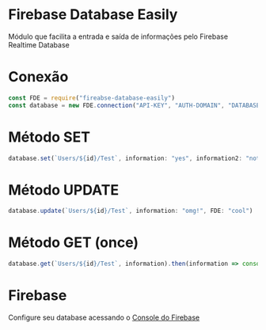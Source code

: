 # Firebase Database Easily
Módulo que facilita a entrada e saída de informações pelo Firebase Realtime Database

# Conexão
```js
const FDE = require("fireabse-database-easily")
const database = new FDE.connection("API-KEY", "AUTH-DOMAIN", "DATABASE-URL", "PROJECT-ID", "STORAGE-BUCKET", "MESSAGING-SENDER-ID", "ID")
```

# Método SET
```js
database.set(`Users/${id}/Test`, information: "yes", information2: "not")
```

# Método UPDATE
```js
database.update(`Users/${id}/Test`, information: "omg!", FDE: "cool")
```

# Método GET (once)
```js
database.get(`Users/${id}/Test`, information).then(information => console.log(information)) //omg!
```

# Firebase
Configure seu database acessando o [Console do Firebase](https://console.firebase.google.com)
